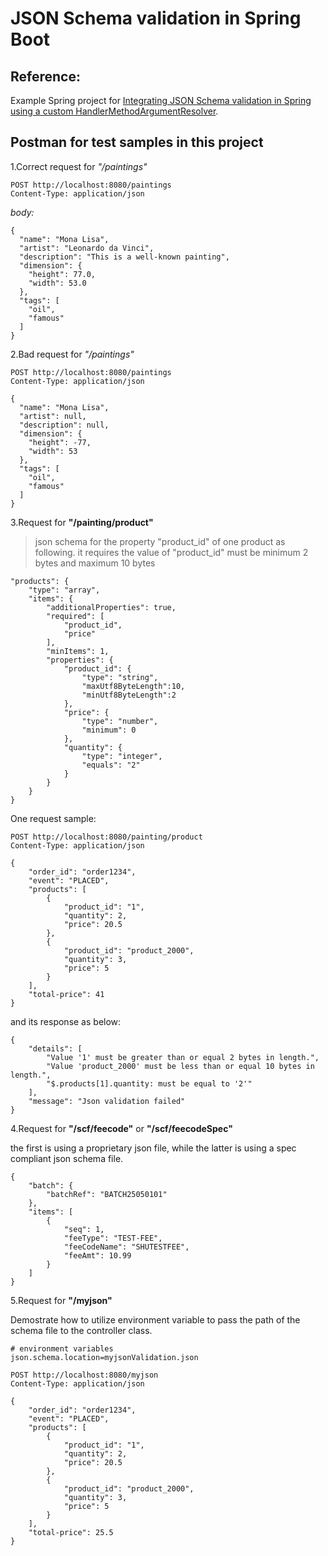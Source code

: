 JSON Schema validation in Spring Boot
=============

## Reference: 

Example Spring project for [Integrating JSON Schema validation in Spring using a custom HandlerMethodArgumentResolver][1].

[1]: https://www.mscharhag.com/spring/json-schema-validation-handlermethodargumentresolver




## Postman for test samples in this project

1.Correct request for  _"/paintings"_

```
POST http://localhost:8080/paintings
Content-Type: application/json
```

*body:*

```
{
  "name": "Mona Lisa",
  "artist": "Leonardo da Vinci",
  "description": "This is a well-known painting",
  "dimension": {
    "height": 77.0,
    "width": 53.0
  },
  "tags": [
    "oil",
    "famous"
  ]
}
```

2.Bad request for  _"/paintings"_

```
POST http://localhost:8080/paintings
Content-Type: application/json

{
  "name": "Mona Lisa",
  "artist": null,
  "description": null,
  "dimension": {
    "height": -77,
    "width": 53
  },
  "tags": [
    "oil",
    "famous"
  ]
}
```

3.Request for  __"/painting/product"__

> json schema for the property "product_id" of one product as following. it requires the value of "product_id" must be minimum 2 bytes and maximum 10 bytes

```
"products": {
	"type": "array",
	"items": {
		"additionalProperties": true,
		"required": [
			"product_id",
			"price"
		],
		"minItems": 1,
		"properties": {
			"product_id": {
				"type": "string",
				"maxUtf8ByteLength":10,
				"minUtf8ByteLength":2
			},
			"price": {
				"type": "number",
				"minimum": 0
			},
			"quantity": {
				"type": "integer",
				"equals": "2"
			}
		}
	}
}
```

One request sample:

```
POST http://localhost:8080/painting/product
Content-Type: application/json

{
	"order_id": "order1234",
	"event": "PLACED",
	"products": [
		{
			"product_id": "1",
			"quantity": 2,
            "price": 20.5
		},
        {
			"product_id": "product_2000",
			"quantity": 3,
            "price": 5
		}
	],
	"total-price": 41
}
```

and its response as below:

```
{
    "details": [
        "Value '1' must be greater than or equal 2 bytes in length.",
        "Value 'product_2000' must be less than or equal 10 bytes in length.",
        "$.products[1].quantity: must be equal to '2'"
    ],
    "message": "Json validation failed"
}
```


4.Request for  __"/scf/feecode"__ or  __"/scf/feecodeSpec"__

the first is using a proprietary json file, while the latter is using a spec compliant json schema file.

```
{
    "batch": {
        "batchRef": "BATCH25050101"
    },
    "items": [
        {
            "seq": 1,
            "feeType": "TEST-FEE",
            "feeCodeName": "SHUTESTFEE",
            "feeAmt": 10.99
        }
    ]
}
```

5.Request for  __"/myjson"__

Demostrate how to utilize environment variable to pass the path of the schema file to the controller class.

```
# environment variables
json.schema.location=myjsonValidation.json
```

```
POST http://localhost:8080/myjson
Content-Type: application/json

{
	"order_id": "order1234",
	"event": "PLACED",
	"products": [
		{
			"product_id": "1",
			"quantity": 2,
            "price": 20.5
		},
        {
			"product_id": "product_2000",
			"quantity": 3,
            "price": 5
		}
	],
	"total-price": 25.5
}
```
